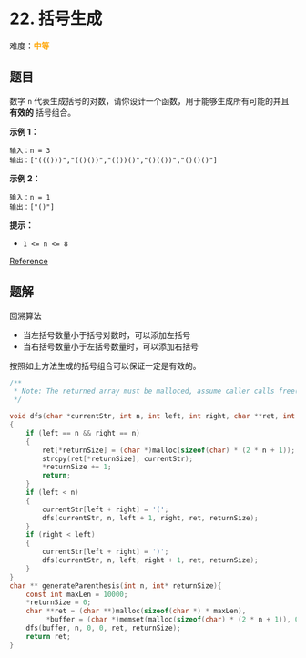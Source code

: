 # 22. 括号生成

难度：<font color=orange>**中等**</font>

## 题目

数字 `n` 代表生成括号的对数，请你设计一个函数，用于能够生成所有可能的并且 **有效的** 括号组合。

**示例 1：**

```
输入：n = 3
输出：["((()))","(()())","(())()","()(())","()()()"]
```

**示例 2：**

```
输入：n = 1
输出：["()"]
```

**提示：**

* `1 <= n <= 8`

[Reference](https://leetcode-cn.com/problems/generate-parentheses)

## 题解

回溯算法

* 当左括号数量小于括号对数时，可以添加左括号
* 当右括号数量小于左括号数量时，可以添加右括号

按照如上方法生成的括号组合可以保证一定是有效的。

```c
/**
 * Note: The returned array must be malloced, assume caller calls free().
 */

void dfs(char *currentStr, int n, int left, int right, char **ret, int *returnSize)
{
    if (left == n && right == n)
    {
        ret[*returnSize] = (char *)malloc(sizeof(char) * (2 * n + 1));
        strcpy(ret[*returnSize], currentStr);
        *returnSize += 1;
        return;
    }
    if (left < n)
    {
        currentStr[left + right] = '(';
        dfs(currentStr, n, left + 1, right, ret, returnSize);
    }
    if (right < left)
    {
        currentStr[left + right] = ')';
        dfs(currentStr, n, left, right + 1, ret, returnSize);
    }
}
char ** generateParenthesis(int n, int* returnSize){
    const int maxLen = 10000;
    *returnSize = 0;
    char **ret = (char **)malloc(sizeof(char *) * maxLen),
         *buffer = (char *)memset(malloc(sizeof(char) * (2 * n + 1)), 0, sizeof(char) * (2 * n + 1));
    dfs(buffer, n, 0, 0, ret, returnSize);
    return ret;
}
```